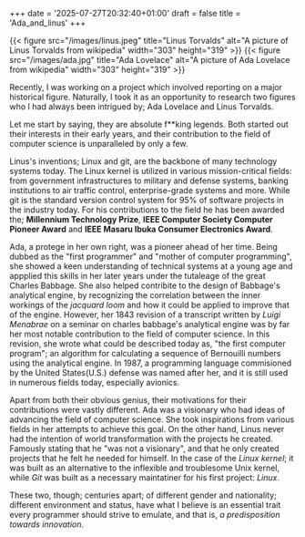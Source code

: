 +++
date = '2025-07-27T20:32:40+01:00'
draft = false
title = 'Ada_and_linus'
+++

{{< figure src="/images/linus.jpeg" title="Linus Torvalds" alt="A picture of Linus Torvalds from wikipedia" width="303" height="319" >}}
{{< figure src="/images/ada.jpg" title="Ada Lovelace" alt="A picture of Ada Lovelace from wikipedia" width="303" height="319" >}}

Recently, I was working on a project which involved reporting on a major historical figure. Naturally, I took it as an opportunity to research two figures who I had always been intrigued by; Ada Lovelace and Linus Torvalds.

Let me start by saying, they are absolute f\*\*king legends. Both started out their interests in their early years, and their contribution to the field of computer science is unparalleled by only a few.

Linus's inventions; Linux and git, are the backbone of many technology systems today. The Linux kernel is utilized in various mission-critical fields: from government infrastructures to military and defense systems, banking institutions to air traffic control, enterprise-grade systems and more. While git is the standard version control system for 95% of software projects in the industry today. For his contributions to the field he has been awarded the; **Millennium Technology Prize**, **IEEE Computer Society Computer Pioneer Award** and **IEEE Masaru Ibuka Consumer Electronics Award**.

Ada, a protege in her own right, was a pioneer ahead of her time. Being dubbed as the "first programmer" and "mother of computer programming", she showed a keen understanding of technical systems at a young age and appplied this skills in her later years under the tutaleage of the great Charles Babbage.  She also helped contribite to the design of Babbage's analytical engine, by recognizing the correlation between the inner workings of the _jacquard loom_ and how it could be applied to improve that of the engine. However, her 1843 revision of a transcript written by *Luigi Menabrae* on a seminar on charles babbage's analytical engine was by far her most notable contribution to the field of computer science. In this revision, she wrote what could be described today as, "the first computer program"; an algorithm for calculating a sequence of Bernouilli numbers using the analytical engine.
In 1987, a programming language commisioned by the United States(U.S.) defense was named after her, and it is still used in numerous fields today, especially avionics. 

Apart from both their obvious genius, their motivations for their contributions were vastly different. Ada was a visionary who had ideas of advancing the field of computer science. She took inspirations from various fields in her attempts to achieve this goal. On the other hand, Linus never had the intention of world transformation with the projects he created. Famously stating that he "was not a visionary", and that he only created projects that he felt he needed for himself. In the case of the _Linux kernel_; it was built as an alternative to the inflexible and troublesome Unix kernel, while _Git_ was built as a necessary maintatiner for his first project: _Linux_.

These two, though; centuries apart; of different gender and nationality; different environment and status, have what I believe is an essential trait every programmer should strive to emulate, and that is, *a predisposition towards innovation*.
